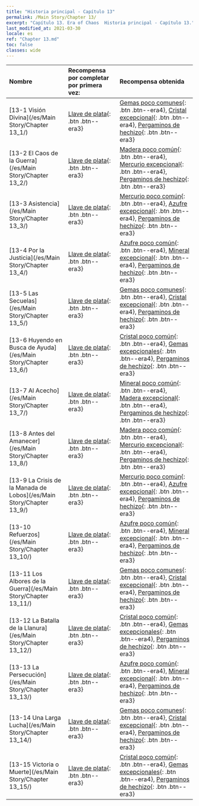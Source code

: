 ```yaml
---
title: "Historia principal - Capítulo 13"
permalink: /Main Story/Chapter 13/
excerpt: "Capítulo 13. Era of Chaos  Historia principal - Capítulo 13."
last_modified_at: 2021-03-30
locale: es
ref: "Chapter 13.md"
toc: false
classes: wide
---
```


  | Nombre |  Recompensa por completar por primera vez: | Recompensa obtenida |
  |:------------|:------------|:------------| 
  | [13-1 Visión Divina](/es/Main Story/Chapter 13_1/) | [Llave de plata](/es/Items/con_693/){: .btn .btn--era3} | [Gemas poco comunes](/es/Items/mat_44/){: .btn .btn--era4}, [Cristal excepcional](/es/Items/mat_38/){: .btn .btn--era4}, [Pergaminos de hechizo](/es/Items/con_694/){: .btn .btn--era3} |
  | [13-2 El Caos de la Guerra](/es/Main Story/Chapter 13_2/) | [Llave de plata](/es/Items/con_693/){: .btn .btn--era3} | [Madera poco común](/es/Items/mat_41/){: .btn .btn--era4}, [Mercurio excepcional](/es/Items/mat_35/){: .btn .btn--era4}, [Pergaminos de hechizo](/es/Items/con_694/){: .btn .btn--era3} |
  | [13-3 Asistencia](/es/Main Story/Chapter 13_3/) | [Llave de plata](/es/Items/con_693/){: .btn .btn--era3} | [Mercurio poco común](/es/Items/mat_42/){: .btn .btn--era4}, [Azufre excepcional](/es/Items/mat_36/){: .btn .btn--era4}, [Pergaminos de hechizo](/es/Items/con_694/){: .btn .btn--era3} |
  | [13-4 Por la Justicia](/es/Main Story/Chapter 13_4/) | [Llave de plata](/es/Items/con_693/){: .btn .btn--era3} | [Azufre poco común](/es/Items/mat_43/){: .btn .btn--era4}, [Mineral excepcional](/es/Items/mat_33/){: .btn .btn--era4}, [Pergaminos de hechizo](/es/Items/con_694/){: .btn .btn--era3} |
  | [13-5 Las Secuelas](/es/Main Story/Chapter 13_5/) | [Llave de plata](/es/Items/con_693/){: .btn .btn--era3} | [Gemas poco comunes](/es/Items/mat_44/){: .btn .btn--era4}, [Cristal excepcional](/es/Items/mat_38/){: .btn .btn--era4}, [Pergaminos de hechizo](/es/Items/con_694/){: .btn .btn--era3} |
  | [13-6 Huyendo en Busca de Ayuda](/es/Main Story/Chapter 13_6/) | [Llave de plata](/es/Items/con_693/){: .btn .btn--era3} | [Cristal poco común](/es/Items/mat_45/){: .btn .btn--era4}, [Gemas excepcionales](/es/Items/mat_37/){: .btn .btn--era4}, [Pergaminos de hechizo](/es/Items/con_694/){: .btn .btn--era3} |
  | [13-7 Al Acecho](/es/Main Story/Chapter 13_7/) | [Llave de plata](/es/Items/con_693/){: .btn .btn--era3} | [Mineral poco común](/es/Items/mat_40/){: .btn .btn--era4}, [Madera excepcional](/es/Items/mat_34/){: .btn .btn--era4}, [Pergaminos de hechizo](/es/Items/con_694/){: .btn .btn--era3} |
  | [13-8 Antes del Amanecer](/es/Main Story/Chapter 13_8/) | [Llave de plata](/es/Items/con_693/){: .btn .btn--era3} | [Madera poco común](/es/Items/mat_41/){: .btn .btn--era4}, [Mercurio excepcional](/es/Items/mat_35/){: .btn .btn--era4}, [Pergaminos de hechizo](/es/Items/con_694/){: .btn .btn--era3} |
  | [13-9 La Crisis de la Manada de Lobos](/es/Main Story/Chapter 13_9/) | [Llave de plata](/es/Items/con_693/){: .btn .btn--era3} | [Mercurio poco común](/es/Items/mat_42/){: .btn .btn--era4}, [Azufre excepcional](/es/Items/mat_36/){: .btn .btn--era4}, [Pergaminos de hechizo](/es/Items/con_694/){: .btn .btn--era3} |
  | [13-10 Refuerzos](/es/Main Story/Chapter 13_10/) | [Llave de plata](/es/Items/con_693/){: .btn .btn--era3} | [Azufre poco común](/es/Items/mat_43/){: .btn .btn--era4}, [Mineral excepcional](/es/Items/mat_33/){: .btn .btn--era4}, [Pergaminos de hechizo](/es/Items/con_694/){: .btn .btn--era3} |
  | [13-11 Los Albores de la Guerra](/es/Main Story/Chapter 13_11/) | [Llave de plata](/es/Items/con_693/){: .btn .btn--era3} | [Gemas poco comunes](/es/Items/mat_44/){: .btn .btn--era4}, [Cristal excepcional](/es/Items/mat_38/){: .btn .btn--era4}, [Pergaminos de hechizo](/es/Items/con_694/){: .btn .btn--era3} |
  | [13-12 La Batalla de la Llanura](/es/Main Story/Chapter 13_12/) | [Llave de plata](/es/Items/con_693/){: .btn .btn--era3} | [Cristal poco común](/es/Items/mat_45/){: .btn .btn--era4}, [Gemas excepcionales](/es/Items/mat_37/){: .btn .btn--era4}, [Pergaminos de hechizo](/es/Items/con_694/){: .btn .btn--era3} |
  | [13-13 La Persecución](/es/Main Story/Chapter 13_13/) | [Llave de plata](/es/Items/con_693/){: .btn .btn--era3} | [Azufre poco común](/es/Items/mat_43/){: .btn .btn--era4}, [Mineral excepcional](/es/Items/mat_33/){: .btn .btn--era4}, [Pergaminos de hechizo](/es/Items/con_694/){: .btn .btn--era3} |
  | [13-14 Una Larga Lucha](/es/Main Story/Chapter 13_14/) | [Llave de plata](/es/Items/con_693/){: .btn .btn--era3} | [Gemas poco comunes](/es/Items/mat_44/){: .btn .btn--era4}, [Cristal excepcional](/es/Items/mat_38/){: .btn .btn--era4}, [Pergaminos de hechizo](/es/Items/con_694/){: .btn .btn--era3} |
  | [13-15 Victoria o Muerte](/es/Main Story/Chapter 13_15/) | [Llave de plata](/es/Items/con_693/){: .btn .btn--era3} | [Cristal poco común](/es/Items/mat_45/){: .btn .btn--era4}, [Gemas excepcionales](/es/Items/mat_37/){: .btn .btn--era4}, [Pergaminos de hechizo](/es/Items/con_694/){: .btn .btn--era3} |
